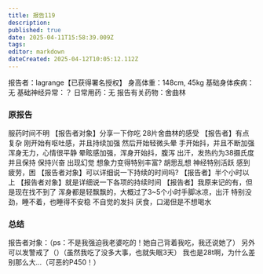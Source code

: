 ```yaml
---
title: 报告119
description: 
published: true
date: 2025-04-11T15:58:39.009Z
tags: 
editor: markdown
dateCreated: 2025-04-12T10:05:12.112Z
---
```


报告者：lagrange【已获得署名授权】
身高体重：148cm, 45kg
基础身体疾病：无
基础神经异常：？
日常用药：无
报告有关药物：舍曲林

### 原报告
服药时间不明
【报告者对象】分享一下你吃 28片舍曲林的感受
【报告者】有点复杂 刚开始有呕吐感，并且持续加强 然后开始轻微头晕 手开始抖，并且不断加强 浑身无力，心情很平静 晕眩感加强，浑身开始抖，腹泻 出汗，发热约为38摄氏度并且保持 保持兴奋 出现幻觉 想象力变得特别丰富? 胡思乱想 神经特别活跃 感到疲劳，困
【报告者对象】可以详细说一下持续的时间吗?
【报告者】半个小时以上
【报告者对象】就是详细说一下各项的持续时间
【报告者】我原来记的有，但是现在找不到了 浑身都是轻飘飘的，大概过了3~5个小时手脚冰凉，出汗 特别没劲，睡不着，也睡得不安稳 不自觉的发抖 厌食，口渴但是不想喝水

### 总结
报告者对象：（ps：不是我强迫我老婆吃的！她自己背着我吃，我还说她了） 另外可以发警戒了（）（虽然我吃了没多大事，也就失眠3天） 我也是28t啊，为什么差别那么大…（可恶的P450！）